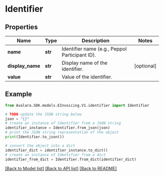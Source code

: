 # Identifier


## Properties

Name | Type | Description | Notes
------------ | ------------- | ------------- | -------------
**name** | **str** | Identifier name (e.g., Peppol Participant ID). | 
**display_name** | **str** | Display name of the identifier. | [optional] 
**value** | **str** | Value of the identifier. | 

## Example

```python
from Avalara.SDK.models.EInvoicing.V1.identifier import Identifier

# TODO update the JSON string below
json = "{}"
# create an instance of Identifier from a JSON string
identifier_instance = Identifier.from_json(json)
# print the JSON string representation of the object
print(Identifier.to_json())

# convert the object into a dict
identifier_dict = identifier_instance.to_dict()
# create an instance of Identifier from a dict
identifier_from_dict = Identifier.from_dict(identifier_dict)
```
[[Back to Model list]](../README.md#documentation-for-models) [[Back to API list]](../README.md#documentation-for-api-endpoints) [[Back to README]](../README.md)


